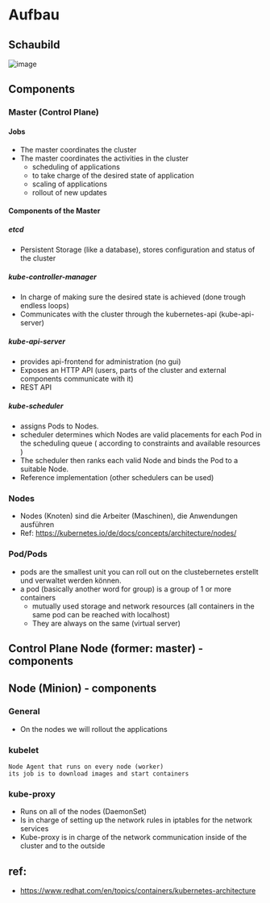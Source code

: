 # Aufbau 

## Schaubild 

![image](https://github.com/user-attachments/assets/751339d5-f279-483b-a9c5-1ba196c4c3b6)

## Components

### Master (Control Plane)

#### Jobs

  * The master coordinates the cluster
  * The master coordinates the activities in the cluster
    * scheduling of applications
    * to take charge of the desired state of application 
    * scaling of applications 
    * rollout of new updates

#### Components of the Master 

##### etcd

  * Persistent Storage (like a database), stores configuration and status of the cluster 
  
##### kube-controller-manager  
  
  * In charge of making sure the desired state is achieved (done trough endless loops)  
  * Communicates with the cluster through the kubernetes-api (kube-api-server)

##### kube-api-server 

  * provides api-frontend for administration (no gui)
  * Exposes an HTTP API (users, parts of the cluster and external components communicate with it)
  * REST API
 
##### kube-scheduler 

  * assigns Pods to Nodes. 
  * scheduler determines which Nodes are valid placements for each Pod in the scheduling queue 
    ( according to constraints and available resources )
  * The scheduler then ranks each valid Node and binds the Pod to a suitable Node. 
  * Reference implementation (other schedulers can be used)
 
### Nodes  

  * Nodes (Knoten) sind die Arbeiter (Maschinen), die Anwendungen ausführen
  * Ref: https://kubernetes.io/de/docs/concepts/architecture/nodes/

### Pod/Pods 

  * pods are the smallest unit you can roll out on the clustebernetes erstellt und verwaltet werden können.
  * a pod (basically another word for group) is a group of 1 or more containers
    * mutually used storage and network resources (all containers in the same pod can be reached with localhost)   
    * They are always on the same (virtual server)
    
## Control Plane Node (former: master) - components 

## Node (Minion) - components 

### General 

  * On the nodes we will rollout the applications

### kubelet

```
Node Agent that runs on every node (worker) 
its job is to download images and start containers 
```

### kube-proxy 

  * Runs on all of the nodes (DaemonSet)
  * Is in charge of setting up the network rules in iptables for the network services 
  * Kube-proxy is in charge of the network communication inside of the cluster and to the outside
  
## ref:

  * https://www.redhat.com/en/topics/containers/kubernetes-architecture
